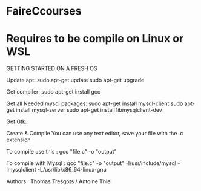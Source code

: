 # FaireCcourses
# Requires to be compile on Linux or WSL


GETTING STARTED ON A FRESH OS

Update apt:
sudo apt-get update
sudo apt-get upgrade

Get compiler:
sudo apt-get install gcc

Get all Needed mysql packages:
sudo apt-get install mysql-client
sudo apt-get install mysql-server
sudo apt-get install libmysqlclient-dev

Get Gtk:

Create & Compile
You can use any text editor, save your file with the .c extension

To compile use this : 
  gcc "file.c" -o "output"

To compile with Mysql :
  gcc "file.c" -o "output" -I/usr/include/mysql -lmysqlclient -L/usr/lib/x86_64-linux-gnu

Authors : Thomas Tresgots / Antoine Thiel
